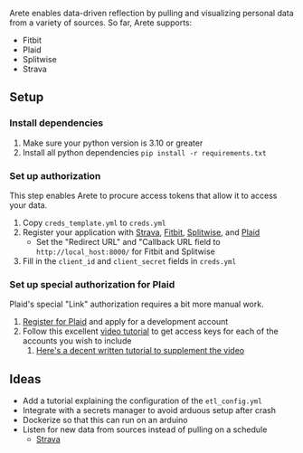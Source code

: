 Arete enables data-driven reflection by pulling and visualizing personal data from a variety of sources. So far, Arete supports:

- Fitbit
- Plaid
- Splitwise
- Strava

## Setup

### Install dependencies

1. Make sure your python version is 3.10 or greater
1. Install all python dependencies `pip install -r requirements.txt`

### Set up authorization

This step enables Arete to procure access tokens that allow it to access your data.

1. Copy `creds_template.yml` to `creds.yml`
1. Register your application with [Strava](https://developers.strava.com/docs/getting-started/), [Fitbit](https://dev.fitbit.com/build/reference/web-api/developer-guide/getting-started/), [Splitwise](https://secure.splitwise.com/oauth_clients), and [Plaid](https://dashboard.plaid.com/overview)
    - Set the "Redirect URL" and "Callback URL field to `http://local_host:8000/` for Fitbit and Splitwise
1. Fill in the `client_id` and `client_secret` fields in `creds.yml`

### Set up special authorization for Plaid

Plaid's special "Link" authorization requires a bit more manual work.
1. [Register for Plaid](https://dashboard.plaid.com/signup) and apply for a development account
1. Follow this excellent [video tutorial](https://youtu.be/sGBvKDGgPjc) to get access keys for each of the accounts you wish to include
    1. [Here's a decent written tutorial to supplement the video](https://plaid.com/docs/transactions/quickstart/#run-the-quickstart-app)


## Ideas

- Add a tutorial explaining the configuration of the `etl_config.yml`
- Integrate with a secrets manager to avoid arduous setup after crash
- Dockerize so that this can run on an arduino
- Listen for new data from sources instead of pulling on a schedule
    - [Strava](https://developers.strava.com/docs/webhookexample/)
